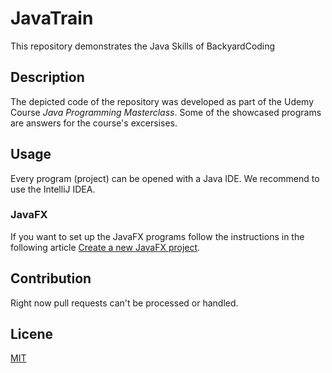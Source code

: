 # JavaTrain
This repository demonstrates the Java Skills of BackyardCoding

## Description 
The depicted code of the repository was developed as part of the Udemy Course _Java Programming Masterclass_. 
Some of the showcased programs are answers for the course's excersises. 

## Usage 
Every program (project) can be opened with a Java IDE. We recommend to use the IntelliJ IDEA.

### JavaFX
If you want to set up the JavaFX programs follow the instructions in the following article [Create a new JavaFX project](https://www.jetbrains.com/help/idea/javafx.html#check-plugin). 

## Contribution
Right now pull requests can't be processed or handled. 

## Licene
[MIT](https://choosealicense.com/licenses/mit/)
